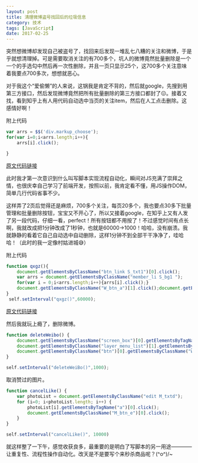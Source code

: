 ```yaml
---
layout: post
title: 清理微博盗号找回后的垃圾信息
category: 技术
tags: [JavaScript]
date: 2017-02-25
---
```


突然想微博却发现自己被盗号了，找回来后发现一堆乱七八糟的关注和微博，于是乎就想清理掉。可是需要取消关注的有700多个，坑人的微博竟然批量删除是一个一个的手选勾中然后再一次性删除，并且一页只显示25个，这700多个关注意味着我要点700多次，想想就恶心。  

对于我这个“爱偷懒”的人来说，这锅我是肯定不背的，然后就google，先搜到用第三方接口，然后发现微博竟然把所有批量删除的第三方接口都封了😖。接着又找，看到知乎上有人用代码自动选中当页的关注item，然后在人工点击删除。这感情好啊！

附上代码

~~~javascript
var arrs = $$('div.markup_choose');
for(var i=0;i<arrs.length;i++){
	arrs[i].click();

}
~~~
[原文代码链接](https://www.zhihu.com/question/48665704/answer/112030769)  

此时我才第一次意识到什么叫写脚本实现流程自动化，瞬间对JS充满了崇拜之情，也很庆幸自己学习了前端开发，按照以前，我肯定看不懂，用JS操作DOM，简单几行代码省事不少。

这样弄了2页后觉得还是麻烦，700多个关注，每页20多个，我也要点30多下批量管理和批量删除按钮，宝宝又不开心了，所以又接着google，在知乎上又有人发了另一段代码，仔细一看，perfect！所有按钮都不用按了！不过感觉时间有点长啊，我就改成把1分钟改成了1秒钟，也就是60000->1000！哈哈，没有崩溃。我就静静的看着它自己自动选中自动删除，这样1分钟不到全部干干净净了，哇哈哈！（此时的我一定像村姑进城😅）

附上代码

~~~javascript
function qxgz(){
	document.getElementsByClassName("btn_link S_txt1")[0].click();
	var arrs = document.getElementsByClassName("member_li S_bg1 ");
	for(var i = 0;i<arrs.length;i++){arrs[i].click();}
	document.getElementsByClassName("W_btn_a")[1].click();document.getElementsByClassName("W_btn_a btn_34px")[0].click();
}
 self.setInterval("qxgz()",60000);
~~~

[原文代码链接](https://www.zhihu.com/question/20025054/answer/145030219)

然后我就玩上瘾了，删除微博。

~~~javascript
function deleteWeibo() {
	document.getElementsByClassName("screen_box")[0].getElementsByTagName("a")[0].click();
	document.getElementsByClassName("layer_menu_list")[1].getElementsByTagName("li")[0].getElementsByTagName("a")[0].click();
	document.getElementsByClassName("btn")[0].getElementsByClassName("W_btn_a")[0].click();
}

self.setInterval("deleteWeiBo()",1000);
~~~

取消赞过的图片。

~~~javascript
function cancelLike() {
	var photoList = document.getElementsByClassName("edit M_txtd");
	for (i=0; i<photoList.length; i++) {
		photoList[i].getElementsByTagName("a")[0].click();
		document.getElementsByClassName("M_btn_e")[0].click();
	}
}

self.setInterval("cancelLike()", 10000)
~~~

就这样整了一下午，感觉收获良多，最重要的是明白了写脚本的另一用途————让重复性、流程性操作自动化。改天是不是要写个来秒杀商品呢？\(^o^)/~
